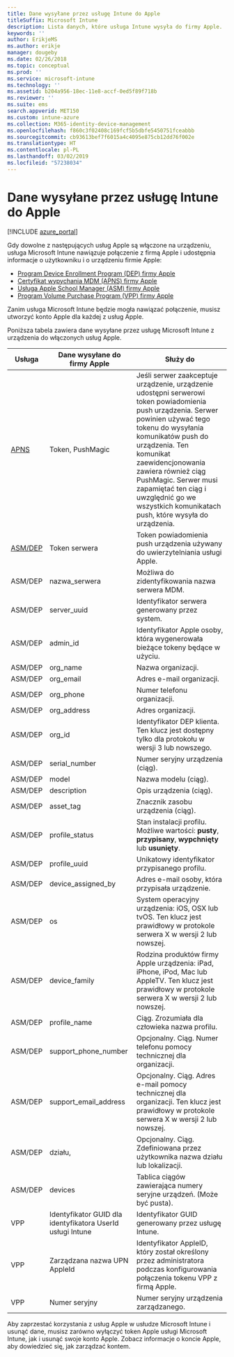 ```yaml
---
title: Dane wysyłane przez usługę Intune do Apple
titleSuffix: Microsoft Intune
description: Lista danych, które usługa Intune wysyła do firmy Apple.
keywords: ''
author: ErikjeMS
ms.author: erikje
manager: dougeby
ms.date: 02/26/2018
ms.topic: conceptual
ms.prod: ''
ms.service: microsoft-intune
ms.technology: ''
ms.assetid: b204a956-18ec-11e8-accf-0ed5f89f718b
ms.reviewer: ''
ms.suite: ems
search.appverid: MET150
ms.custom: intune-azure
ms.collection: M365-identity-device-management
ms.openlocfilehash: f860c3f02408c169fcf5b5dbfe5450751fceabbb
ms.sourcegitcommit: cb93613bef7f6015a4c4095e875cb12dd76f002e
ms.translationtype: HT
ms.contentlocale: pl-PL
ms.lasthandoff: 03/02/2019
ms.locfileid: "57238034"
---
```

# <a name="data-intune-sends-to-apple"></a>Dane wysyłane przez usługę Intune do Apple

[!INCLUDE [azure_portal](./includes/azure_portal.md)]

Gdy dowolne z następujących usług Apple są włączone na urządzeniu, usługa Microsoft Intune nawiązuje połączenie z firmą Apple i udostępnia informacje o użytkowniku i o urządzeniu firmie Apple: 

- [Program Device Enrollment Program (DEP) firmy Apple](device-enrollment-program-enroll-ios.md)
- [Certyfikat wypychania MDM (APNS) firmy Apple](apple-mdm-push-certificate-get.md)
- [Usługa Apple School Manager (ASM) firmy Apple](https://docs.microsoft.com/schooldatasync/apple-school-manager-integration-with-intune-for-education-and-school-data-sync)
- [Program Volume Purchase Program (VPP) firmy Apple](vpp-apps-ios.md)

Zanim usługa Microsoft Intune będzie mogła nawiązać połączenie, musisz utworzyć konto Apple dla każdej z usług Apple.

Poniższa tabela zawiera dane wysyłane przez usługę Microsoft Intune z urządzenia do włączonych usług Apple. 

| Usługa | Dane wysyłane do firmy Apple | Służy do |
|---|---| ---|
| [APNS](https://developer.apple.com/library/content/documentation/Miscellaneous/Reference/MobileDeviceManagementProtocolRef/3-MDM_Protocol/MDM_Protocol.html#//apple_ref/doc/uid/TP40017387-CH3-SW2) | Token, PushMagic | Jeśli serwer zaakceptuje urządzenie, urządzenie udostępni serwerowi token powiadomienia push urządzenia. Serwer powinien używać tego tokenu do wysyłania komunikatów push do urządzenia. Ten komunikat zaewidencjonowania zawiera również ciąg PushMagic. Serwer musi zapamiętać ten ciąg i uwzględnić go we wszystkich komunikatach push, które wysyła do urządzenia. |
| [ASM/DEP](https://developer.apple.com/library/content/documentation/Miscellaneous/Reference/MobileDeviceManagementProtocolRef/3-MDM_Protocol/MDM_Protocol.html#//apple_ref/doc/uid/TP40017387-CH3-SW2) | Token serwera | Token powiadomienia push urządzenia używany do uwierzytelniania usługi Apple. |
| ASM/DEP | nazwa_serwera | Możliwa do zidentyfikowania nazwa serwera MDM. |
| ASM/DEP | server_uuid | Identyfikator serwera generowany przez system. |
| ASM/DEP | admin_id | Identyfikator Apple osoby, która wygenerowała bieżące tokeny będące w użyciu. |
| ASM/DEP | org_name | Nazwa organizacji. |
| ASM/DEP | org_email | Adres e-mail organizacji. |
| ASM/DEP | org_phone | Numer telefonu organizacji. |
| ASM/DEP | org_address | Adres organizacji. |
| ASM/DEP | org_id | Identyfikator DEP klienta. Ten klucz jest dostępny tylko dla protokołu w wersji 3 lub nowszego. |
| ASM/DEP | serial_number | Numer seryjny urządzenia (ciąg). |
| ASM/DEP | model | Nazwa modelu (ciąg). |
| ASM/DEP | description | Opis urządzenia (ciąg). |
| ASM/DEP | asset_tag | Znacznik zasobu urządzenia (ciąg). |
| ASM/DEP | profile_status | Stan instalacji profilu. Możliwe wartości: **pusty**, **przypisany**, **wypchnięty** lub **usunięty**. |
| ASM/DEP | profile_uuid | Unikatowy identyfikator przypisanego profilu. |
| ASM/DEP | device_assigned_by | Adres e-mail osoby, która przypisała urządzenie. |
| ASM/DEP | os | System operacyjny urządzenia: iOS, OSX lub tvOS. Ten klucz jest prawidłowy w protokole serwera X w wersji 2 lub nowszej. |
| ASM/DEP | device_family | Rodzina produktów firmy Apple urządzenia: iPad, iPhone, iPod, Mac lub AppleTV. Ten klucz jest prawidłowy w protokole serwera X w wersji 2 lub nowszej. |
| ASM/DEP | profile_name | Ciąg. Zrozumiała dla człowieka nazwa profilu. |
| ASM/DEP | support_phone_number | Opcjonalny. Ciąg. Numer telefonu pomocy technicznej dla organizacji. |
| ASM/DEP | support_email_address | Opcjonalny. Ciąg. Adres e-mail pomocy technicznej dla organizacji. Ten klucz jest prawidłowy w protokole serwera X w wersji 2 lub nowszej. |
| ASM/DEP | działu, | Opcjonalny. Ciąg. Zdefiniowana przez użytkownika nazwa działu lub lokalizacji. |
| ASM/DEP | devices | Tablica ciągów zawierająca numery seryjne urządzeń. (Może być pusta). |
| VPP | Identyfikator GUID dla identyfikatora UserId usługi Intune | Identyfikator GUID generowany przez usługę Intune. |
| VPP | Zarządzana nazwa UPN AppleId | Identyfikator AppleID, który został określony przez administratora podczas konfigurowania połączenia tokenu VPP z firmą Apple. |
| VPP | Numer seryjny | Numer seryjny urządzenia zarządzanego. |

Aby zaprzestać korzystania z usług Apple w usłudze Microsoft Intune i usunąć dane, musisz zarówno wyłączyć token Apple usługi Microsoft Intune, jak i usunąć swoje konto Apple. Zobacz informacje o koncie Apple, aby dowiedzieć się, jak zarządzać kontem.


